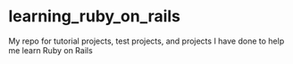 # learning_ruby_on_rails
My repo for tutorial projects, test projects, and projects I have done to help me learn Ruby on Rails
